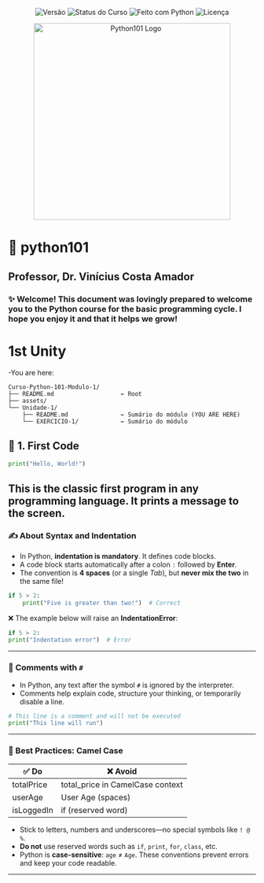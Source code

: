 <p align="center">
  <img src="https://img.shields.io/badge/versão-1.0-blue" alt="Versão">
  <img src="https://img.shields.io/badge/status-em%20desenvolvimento-yellow" alt="Status do Curso">
  <img src="https://img.shields.io/badge/feito%20com-Python%203.x-blue?logo=python&logoColor=white" alt="Feito com Python">
  <img src="https://img.shields.io/badge/licença-MIT-green" alt="Licença">
</p>

<p align="center">
  <img src="assets/banner_python101.png" width="400" alt="Python101 Logo">
</p>

# 🐍 python101
## Professor, Dr. Vinícius Costa Amador 
### ✨ Welcome! This document was lovingly prepared to welcome you to the Python course for the basic programming cycle. I hope you enjoy it and that it helps we grow! 
# 1st Unity
-You are here:
```
Curso-Python-101-Modulo-1/
├── README.md                   ← Root
├── assets/
└── Unidade-1/
    ├── README.md               ← Sumário do módulo (YOU ARE HERE)
    └── EXERCICIO-1/            ← Sumário do módulo
```
## 🐍 1. First Code
```python
print("Hello, World!")
```
This is the classic first program in any programming language. It prints a message to the screen.
---
### ✍️ About Syntax and Indentation
- In Python, **indentation is mandatory**. It defines code blocks.
- A code block starts automatically after a colon `:` followed by **Enter**.
- The convention is **4 spaces** (or a single *Tab*), but **never mix the two** in the same file!
```python
if 5 > 2:
    print("Five is greater than two!")  # Correct
```
❌ The example below will raise an **IndentationError**:
```python
if 5 > 2:
print("Indentation error")  # Error
```
---
### 💬 Comments with `#`
- In Python, any text after the symbol `#` is ignored by the interpreter.
- Comments help explain code, structure your thinking, or temporarily disable a line.
```python
# This line is a comment and will not be executed
print("This line will run")
```
---
### 🎯 Best Practices: Camel Case
| ✅ Do        | ❌ Avoid                        |
|--------------|--------------------------------|
| totalPrice   | total_price in CamelCase context|
| userAge      | User Age (spaces)              |
| isLoggedIn   | if (reserved word)             |
- Stick to letters, numbers and underscores—no special symbols like `! @ %`.
- **Do not** use reserved words such as `if`, `print`, `for`, `class`, etc.
- Python is **case-sensitive**: `age` ≠ `Age`.
These conventions prevent errors and keep your code readable.
---
